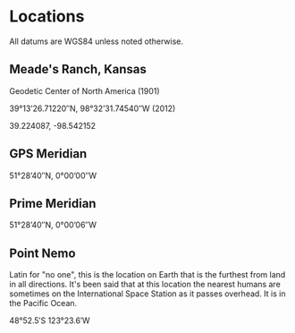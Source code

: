 # Locations

All datums are WGS84 unless noted otherwise.

## Meade's Ranch, Kansas

Geodetic Center of North America (1901)

39°13’26.71220″N, 98°32’31.74540″W (2012)

39.224087, -98.542152

## GPS Meridian

51°28’40″N, 0°00’00″W

## Prime Meridian

51°28’40″N, 0°00’06″W

## Point Nemo

Latin for "no one", this is the location on Earth that is the furthest
from land in all directions. It's been said that at this location the
nearest humans are sometimes on the International Space Station as it
passes overhead. It is in the Pacific Ocean.

48°52.5′S 123°23.6′W
